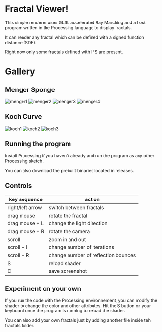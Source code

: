 # Fractal Viewer!

This simple renderer uses GLSL accelerated Ray Marching and a host program written in the Processing language to display fractals.

It can render any fractal which can be defined with a signed function distance (SDF). 

Right now only some fractals defined with IFS are present.

# Gallery

## Menger Sponge

![menger1](/img/menger1.jpeg)
![menger2](/img/menger2.png)
![menger3](/img/menger3.jpeg)
![menger4](/img/menger4.jpeg)

## Koch Curve

![koch1](/img/koch1.png)
![koch2](/img/koch2.png)
![koch3](/img/koch3.png)

## Running the program

Install Processing if you haven't already and run the program as any other Processing sketch. 

You can also download the prebuilt binaries located in releases.

## Controls

| key sequence | action  |
--- | ---
| right/left arrow | switch between fractals |
| drag mouse | rotate the fractal |
| drag mouse + L | change the light direction |
| drag mouse + R | rotate the camera |
| scroll | zoom in and out |
| scroll + I | change number of iterations |
| scroll + R | change number of reflection bounces |
| S | reload shader |
| C | save screenshot |

## Experiment on your own

If you run the code with the Processing environnement, you can modify the shader to change the color and other attributes. Hit the S button on your keyboard once the program is running to reload the shader.

You can also add your own fractals just by adding another file inside teh fractals folder.
